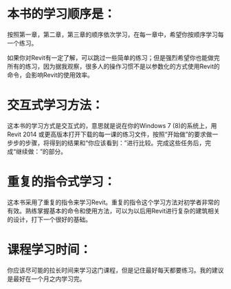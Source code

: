 # 本书的学习顺序是： #

按照第一章，第二章，第三章的顺序依次学习，在每一章中，希望你按顺序学习每一个练习。

如果你对Revit有一定了解，可以跳过一些简单的练习；但是强烈希望你也能做完所有的练习，因为据我观察，很多人的操作习惯不是以参数化的方式使用Revit的命令，会影响Revit的使用效率。

# 交互式学习方法： #

这本书的学习方式是交互式的，意思就是说在你的Windows 7 (8)的系统上，用Revit 2014 或更高版本打开下载的每一课的练习文件，按照“开始做”的要求做一步步的步骤，将得到的结果和“你应该看到：”进行比较。完成这些任务后，完成“继续做：”的部分。

# 重复的指令式学习： #

这本书采用了重复的指令来学习Revit。重复的指令这个学习方法对初学者非常的有效。熟练掌握基本的命令和使用方法，可以为以后用Revit进行复杂的建筑相关的设计，打下一个很好的基础。

# 课程学习时间： #

你应该尽可能的拉长时间来学习这门课程，但是记住最好每天都要练习。我的建议是最好在一个月之内学习完。
